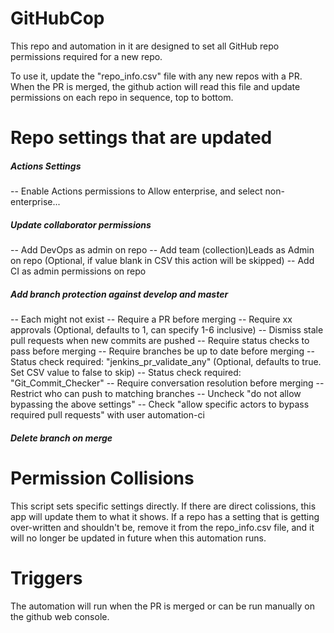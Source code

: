 # GitHubCop

This repo and automation in it are designed to set all GitHub repo permissions required for a new repo. 

To use it, update the "repo_info.csv" file with any new repos with a PR. When the PR is merged, the github action will read this file and update permissions on each repo in sequence, top to bottom. 

# Repo settings that are updated

##### Actions Settings
-- Enable Actions permissions to Allow enterprise, and select non-enterprise...
##### Update collaborator permissions
-- Add DevOps as admin on repo
-- Add team (collection)Leads as Admin on repo (Optional, if value blank in CSV this action will be skipped)
-- Add CI as admin permissions on repo
##### Add branch protection against develop and master
-- Each might not exist
-- Require a PR before merging
-- Require xx approvals (Optional, defaults to 1, can specify 1-6 inclusive)
-- Dismiss stale pull requests when new commits are pushed
-- Require status checks to pass before merging
-- Require branches be up to date before merging
-- Status check required: "jenkins_pr_validate_any" (Optional, defaults to true. Set CSV value to false to skip)
-- Status check required: "Git_Commit_Checker"
-- Require conversation resolution before merging
-- Restrict who can push to matching branches
-- Uncheck "do not allow bypassing the above settings"
-- Check "allow specific actors to bypass required pull requests" with user automation-ci
##### Delete branch on merge

# Permission Collisions

This script sets specific settings directly. If there are direct colissions, this app will update them to what it shows. If a repo has a setting that is getting over-written and shouldn't be, remove it from the repo_info.csv file, and it will no longer be updated in future when this automation runs. 

# Triggers

The automation will run when the PR is merged or can be run manually on the github web console. 


